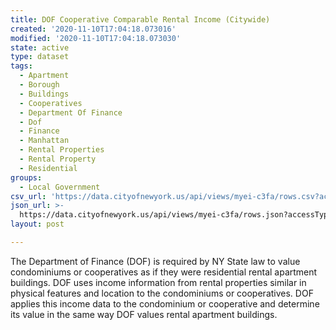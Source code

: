 ```yaml
---
title: DOF Cooperative Comparable Rental Income (Citywide)
created: '2020-11-10T17:04:18.073016'
modified: '2020-11-10T17:04:18.073030'
state: active
type: dataset
tags:
  - Apartment
  - Borough
  - Buildings
  - Cooperatives
  - Department Of Finance
  - Dof
  - Finance
  - Manhattan
  - Rental Properties
  - Rental Property
  - Residential
groups:
  - Local Government
csv_url: 'https://data.cityofnewyork.us/api/views/myei-c3fa/rows.csv?accessType=DOWNLOAD'
json_url: >-
  https://data.cityofnewyork.us/api/views/myei-c3fa/rows.json?accessType=DOWNLOAD
layout: post

---
```

The Department of Finance (DOF) is required by NY State law to value condominiums or cooperatives as if they were residential rental apartment buildings. DOF uses income information from rental properties similar in physical features and location to the condominiums or cooperatives. DOF applies this income data to the condominium or cooperative and determine its value in the same way DOF values rental apartment buildings.
